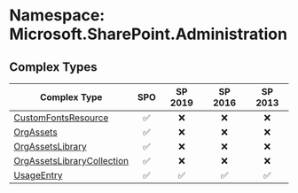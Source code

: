 # Namespace: Microsoft.SharePoint.Administration

## Complex Types

Complex Type | SPO | SP 2019 | SP 2016 | SP 2013
----------|:---:|:-------:|:-------:|:-------:
[CustomFontsResource](./ComplexTypes/CustomFontsResource.md) | ✅ | ❌ | ❌ | ❌
[OrgAssets](./ComplexTypes/OrgAssets.md) | ✅ | ❌ | ❌ | ❌
[OrgAssetsLibrary](./ComplexTypes/OrgAssetsLibrary.md) | ✅ | ❌ | ❌ | ❌
[OrgAssetsLibraryCollection](./ComplexTypes/OrgAssetsLibraryCollection.md) | ✅ | ❌ | ❌ | ❌
[UsageEntry](./ComplexTypes/UsageEntry.md) | ✅ | ✅ | ✅ | ✅